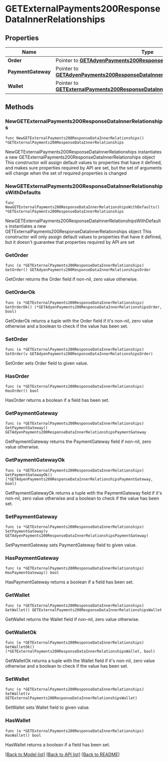 # GETExternalPayments200ResponseDataInnerRelationships

## Properties

Name | Type | Description | Notes
------------ | ------------- | ------------- | -------------
**Order** | Pointer to [**GETAdyenPayments200ResponseDataInnerRelationshipsOrder**](GETAdyenPayments200ResponseDataInnerRelationshipsOrder.md) |  | [optional] 
**PaymentGateway** | Pointer to [**GETAdyenPayments200ResponseDataInnerRelationshipsPaymentGateway**](GETAdyenPayments200ResponseDataInnerRelationshipsPaymentGateway.md) |  | [optional] 
**Wallet** | Pointer to [**GETExternalPayments200ResponseDataInnerRelationshipsWallet**](GETExternalPayments200ResponseDataInnerRelationshipsWallet.md) |  | [optional] 

## Methods

### NewGETExternalPayments200ResponseDataInnerRelationships

`func NewGETExternalPayments200ResponseDataInnerRelationships() *GETExternalPayments200ResponseDataInnerRelationships`

NewGETExternalPayments200ResponseDataInnerRelationships instantiates a new GETExternalPayments200ResponseDataInnerRelationships object
This constructor will assign default values to properties that have it defined,
and makes sure properties required by API are set, but the set of arguments
will change when the set of required properties is changed

### NewGETExternalPayments200ResponseDataInnerRelationshipsWithDefaults

`func NewGETExternalPayments200ResponseDataInnerRelationshipsWithDefaults() *GETExternalPayments200ResponseDataInnerRelationships`

NewGETExternalPayments200ResponseDataInnerRelationshipsWithDefaults instantiates a new GETExternalPayments200ResponseDataInnerRelationships object
This constructor will only assign default values to properties that have it defined,
but it doesn't guarantee that properties required by API are set

### GetOrder

`func (o *GETExternalPayments200ResponseDataInnerRelationships) GetOrder() GETAdyenPayments200ResponseDataInnerRelationshipsOrder`

GetOrder returns the Order field if non-nil, zero value otherwise.

### GetOrderOk

`func (o *GETExternalPayments200ResponseDataInnerRelationships) GetOrderOk() (*GETAdyenPayments200ResponseDataInnerRelationshipsOrder, bool)`

GetOrderOk returns a tuple with the Order field if it's non-nil, zero value otherwise
and a boolean to check if the value has been set.

### SetOrder

`func (o *GETExternalPayments200ResponseDataInnerRelationships) SetOrder(v GETAdyenPayments200ResponseDataInnerRelationshipsOrder)`

SetOrder sets Order field to given value.

### HasOrder

`func (o *GETExternalPayments200ResponseDataInnerRelationships) HasOrder() bool`

HasOrder returns a boolean if a field has been set.

### GetPaymentGateway

`func (o *GETExternalPayments200ResponseDataInnerRelationships) GetPaymentGateway() GETAdyenPayments200ResponseDataInnerRelationshipsPaymentGateway`

GetPaymentGateway returns the PaymentGateway field if non-nil, zero value otherwise.

### GetPaymentGatewayOk

`func (o *GETExternalPayments200ResponseDataInnerRelationships) GetPaymentGatewayOk() (*GETAdyenPayments200ResponseDataInnerRelationshipsPaymentGateway, bool)`

GetPaymentGatewayOk returns a tuple with the PaymentGateway field if it's non-nil, zero value otherwise
and a boolean to check if the value has been set.

### SetPaymentGateway

`func (o *GETExternalPayments200ResponseDataInnerRelationships) SetPaymentGateway(v GETAdyenPayments200ResponseDataInnerRelationshipsPaymentGateway)`

SetPaymentGateway sets PaymentGateway field to given value.

### HasPaymentGateway

`func (o *GETExternalPayments200ResponseDataInnerRelationships) HasPaymentGateway() bool`

HasPaymentGateway returns a boolean if a field has been set.

### GetWallet

`func (o *GETExternalPayments200ResponseDataInnerRelationships) GetWallet() GETExternalPayments200ResponseDataInnerRelationshipsWallet`

GetWallet returns the Wallet field if non-nil, zero value otherwise.

### GetWalletOk

`func (o *GETExternalPayments200ResponseDataInnerRelationships) GetWalletOk() (*GETExternalPayments200ResponseDataInnerRelationshipsWallet, bool)`

GetWalletOk returns a tuple with the Wallet field if it's non-nil, zero value otherwise
and a boolean to check if the value has been set.

### SetWallet

`func (o *GETExternalPayments200ResponseDataInnerRelationships) SetWallet(v GETExternalPayments200ResponseDataInnerRelationshipsWallet)`

SetWallet sets Wallet field to given value.

### HasWallet

`func (o *GETExternalPayments200ResponseDataInnerRelationships) HasWallet() bool`

HasWallet returns a boolean if a field has been set.


[[Back to Model list]](../README.md#documentation-for-models) [[Back to API list]](../README.md#documentation-for-api-endpoints) [[Back to README]](../README.md)


